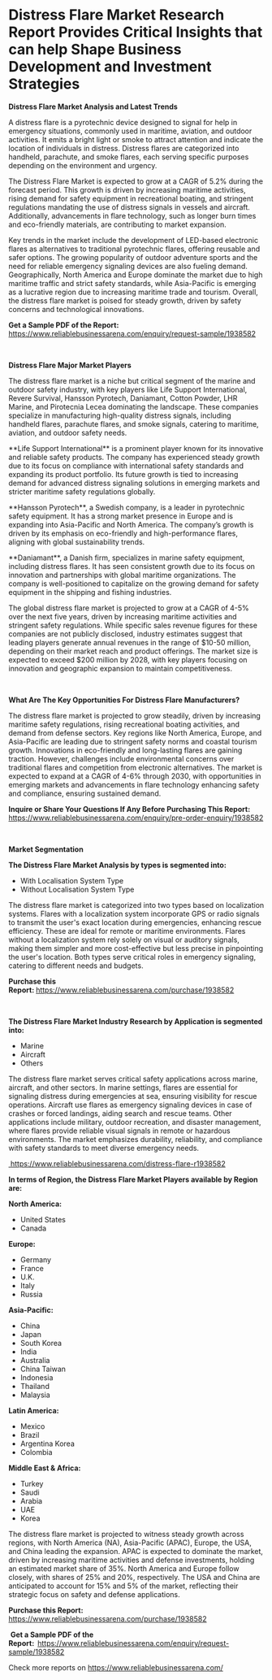 <p><h1>Distress Flare Market Research Report Provides Critical Insights that can help Shape Business Development and Investment Strategies</h1></p><p><strong>Distress Flare Market Analysis and Latest Trends</strong></p>
<p><p>A distress flare is a pyrotechnic device designed to signal for help in emergency situations, commonly used in maritime, aviation, and outdoor activities. It emits a bright light or smoke to attract attention and indicate the location of individuals in distress. Distress flares are categorized into handheld, parachute, and smoke flares, each serving specific purposes depending on the environment and urgency.</p><p>The Distress Flare Market is expected to grow at a CAGR of 5.2% during the forecast period. This growth is driven by increasing maritime activities, rising demand for safety equipment in recreational boating, and stringent regulations mandating the use of distress signals in vessels and aircraft. Additionally, advancements in flare technology, such as longer burn times and eco-friendly materials, are contributing to market expansion.</p><p>Key trends in the market include the development of LED-based electronic flares as alternatives to traditional pyrotechnic flares, offering reusable and safer options. The growing popularity of outdoor adventure sports and the need for reliable emergency signaling devices are also fueling demand. Geographically, North America and Europe dominate the market due to high maritime traffic and strict safety standards, while Asia-Pacific is emerging as a lucrative region due to increasing maritime trade and tourism. Overall, the distress flare market is poised for steady growth, driven by safety concerns and technological innovations.</p></p>
<p><strong>Get a Sample PDF of the Report:&nbsp;</strong> <a href="https://www.reliablebusinessarena.com/enquiry/request-sample/1938582?utm_campaign=2041&utm_medium=2&utm_source=Github&utm_content=ia&utm_term=21012025&utm_id=distress-flare">https://www.reliablebusinessarena.com/enquiry/request-sample/1938582</a></p>
<p>&nbsp;</p>
<p><strong>Distress Flare Major Market Players</strong></p>
<p><p>The distress flare market is a niche but critical segment of the marine and outdoor safety industry, with key players like Life Support International, Revere Survival, Hansson Pyrotech, Daniamant, Cotton Powder, LHR Marine, and Pirotecnia Lecea dominating the landscape. These companies specialize in manufacturing high-quality distress signals, including handheld flares, parachute flares, and smoke signals, catering to maritime, aviation, and outdoor safety needs.</p><p>**Life Support International** is a prominent player known for its innovative and reliable safety products. The company has experienced steady growth due to its focus on compliance with international safety standards and expanding its product portfolio. Its future growth is tied to increasing demand for advanced distress signaling solutions in emerging markets and stricter maritime safety regulations globally.</p><p>**Hansson Pyrotech**, a Swedish company, is a leader in pyrotechnic safety equipment. It has a strong market presence in Europe and is expanding into Asia-Pacific and North America. The company’s growth is driven by its emphasis on eco-friendly and high-performance flares, aligning with global sustainability trends.</p><p>**Daniamant**, a Danish firm, specializes in marine safety equipment, including distress flares. It has seen consistent growth due to its focus on innovation and partnerships with global maritime organizations. The company is well-positioned to capitalize on the growing demand for safety equipment in the shipping and fishing industries.</p><p>The global distress flare market is projected to grow at a CAGR of 4-5% over the next five years, driven by increasing maritime activities and stringent safety regulations. While specific sales revenue figures for these companies are not publicly disclosed, industry estimates suggest that leading players generate annual revenues in the range of $10-50 million, depending on their market reach and product offerings. The market size is expected to exceed $200 million by 2028, with key players focusing on innovation and geographic expansion to maintain competitiveness.</p></p>
<p>&nbsp;</p>
<p><strong>What Are The Key Opportunities For Distress Flare Manufacturers?</strong></p>
<p><p>The distress flare market is projected to grow steadily, driven by increasing maritime safety regulations, rising recreational boating activities, and demand from defense sectors. Key regions like North America, Europe, and Asia-Pacific are leading due to stringent safety norms and coastal tourism growth. Innovations in eco-friendly and long-lasting flares are gaining traction. However, challenges include environmental concerns over traditional flares and competition from electronic alternatives. The market is expected to expand at a CAGR of 4-6% through 2030, with opportunities in emerging markets and advancements in flare technology enhancing safety and compliance, ensuring sustained demand.</p></p>
<p><strong>Inquire or Share Your Questions If Any Before Purchasing This Report:</strong> <a href="https://www.reliablebusinessarena.com/enquiry/pre-order-enquiry/1938582?utm_campaign=2041&utm_medium=2&utm_source=Github&utm_content=ia&utm_term=21012025&utm_id=distress-flare">https://www.reliablebusinessarena.com/enquiry/pre-order-enquiry/1938582</a></p>
<p>&nbsp;</p>
<p><strong>Market Segmentation</strong></p>
<p><strong>The Distress Flare Market Analysis by types is segmented into:</strong></p>
<p><ul><li>With Localisation System Type</li><li>Without Localisation System Type</li></ul></p>
<p><p>The distress flare market is categorized into two types based on localization systems. Flares with a localization system incorporate GPS or radio signals to transmit the user's exact location during emergencies, enhancing rescue efficiency. These are ideal for remote or maritime environments. Flares without a localization system rely solely on visual or auditory signals, making them simpler and more cost-effective but less precise in pinpointing the user's location. Both types serve critical roles in emergency signaling, catering to different needs and budgets.</p></p>
<p><strong>Purchase this Report:&nbsp;</strong><a href="https://www.reliablebusinessarena.com/purchase/1938582?utm_campaign=2041&utm_medium=2&utm_source=Github&utm_content=ia&utm_term=21012025&utm_id=distress-flare">https://www.reliablebusinessarena.com/purchase/1938582</a></p>
<p>&nbsp;</p>
<p><strong>The Distress Flare Market Industry Research by Application is segmented into:</strong></p>
<p><ul><li>Marine</li><li>Aircraft</li><li>Others</li></ul></p>
<p><p>The distress flare market serves critical safety applications across marine, aircraft, and other sectors. In marine settings, flares are essential for signaling distress during emergencies at sea, ensuring visibility for rescue operations. Aircraft use flares as emergency signaling devices in case of crashes or forced landings, aiding search and rescue teams. Other applications include military, outdoor recreation, and disaster management, where flares provide reliable visual signals in remote or hazardous environments. The market emphasizes durability, reliability, and compliance with safety standards to meet diverse emergency needs.</p></p>
<p><a href="https://www.reliablebusinessarena.com/distress-flare-r1938582?utm_campaign=2041&utm_medium=2&utm_source=Github&utm_content=ia&utm_term=21012025&utm_id=distress-flare">&nbsp;https://www.reliablebusinessarena.com/distress-flare-r1938582</a></p>
<p><strong>In terms of Region, the Distress Flare Market Players available by Region are:</strong></p>
<p>
    <p> <strong> North America: </strong>
        <ul>
            <li>United States</li>
            <li>Canada</li>
        </ul>
        </p> 
    <p> <strong> Europe: </strong>
        <ul>
            <li>Germany</li>
            <li>France</li>
            <li>U.K.</li>
            <li>Italy</li>
            <li>Russia</li>
        </ul>
        </p> 
    <p> <strong> Asia-Pacific: </strong>
        <ul>
            <li>China</li>
            <li>Japan</li>
            <li>South Korea</li>
            <li>India</li>
            <li>Australia</li>
            <li>China Taiwan</li>
            <li>Indonesia</li>
            <li>Thailand</li>
            <li>Malaysia</li>
        </ul>
        </p> 
    <p> <strong> Latin America: </strong>
        <ul>
            <li>Mexico</li>
            <li>Brazil</li>
            <li>Argentina Korea</li>
            <li>Colombia</li>
        </ul>
        </p> 
    <p> <strong> Middle East & Africa: </strong>
        <ul>
            <li>Turkey</li>
            <li>Saudi</li>
            <li>Arabia</li>
            <li>UAE</li>
            <li>Korea</li>
        </ul>
    </p>
    </p>
<p><p>The distress flare market is projected to witness steady growth across regions, with North America (NA), Asia-Pacific (APAC), Europe, the USA, and China leading the expansion. APAC is expected to dominate the market, driven by increasing maritime activities and defense investments, holding an estimated market share of 35%. North America and Europe follow closely, with shares of 25% and 20%, respectively. The USA and China are anticipated to account for 15% and 5% of the market, reflecting their strategic focus on safety and defense applications.</p></p>
<p><strong>Purchase this Report: </strong><a href="https://www.reliablebusinessarena.com/purchase/1938582?utm_campaign=2041&utm_medium=2&utm_source=Github&utm_content=ia&utm_term=21012025&utm_id=distress-flare">https://www.reliablebusinessarena.com/purchase/1938582</a></p>
<p>&nbsp;<strong>Get a Sample PDF of the Report:&nbsp;&nbsp;</strong><a href="https://www.reliablebusinessarena.com/enquiry/request-sample/1938582?utm_campaign=2041&utm_medium=2&utm_source=Github&utm_content=ia&utm_term=21012025&utm_id=distress-flare">https://www.reliablebusinessarena.com/enquiry/request-sample/1938582</a></p>
<p><strong></strong></p>
<p>Check more reports on <a href="https://www.reliablebusinessarena.com/?utm_campaign=2041&utm_medium=2&utm_source=Github&utm_content=ia&utm_term=21012025&utm_id=distress-flare">https://www.reliablebusinessarena.com/</a></p>